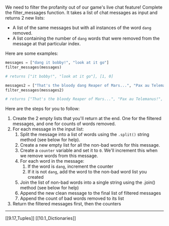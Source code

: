 We need to filter the profanity out of our game's live chat feature! Complete the filter_messages function. It takes a list of chat messages as input and returns 2 new lists:

- A list of the same messages but with all instances of the word `dang` removed.
- A list containing the number of `dang` words that were removed from the message at that particular index.

Here are some examples:

``` python
messages = ["dang it bobby!", "look at it go"]
filter_messages(messages) 

# returns ["it bobby!", "look at it go"], [1, 0]

messages2 = ["That's the bloody dang Reaper of Mars...", "Pax au Telemanus!", "I was never taught how to use a dang razor!"]
filter_messages(messages2) 

# returns ["That's the bloody Reaper of Mars...", "Pax au Telemanus!", "I was never taught how to use a razor!"], [1, 0, 1]
```

Here are the steps for you to follow:

1. Create the 2 empty lists that you'll return at the end. One for the filtered messages, and one for counts of words removed.
2. For each message in the input list:
	1. Split the message into a list of words using the `.split()` string method (see below for help).
	2. Create a new empty list for all the non-bad words for this message.
	3. Create a `counter` variable and set it to `0`. We'll increment this when we remove words from this message.
	4. For each word in the message:
		1. If the word is `dang`, increment the counter
		2. If it is not `dang`, add the word to the non-bad word list you created
	5. Join the list of non-bad words into a single string using the .join() method (see below for help)
	6. Append the new clean message to the final list of filtered messages
	7. Append the count of bad words removed to its list
3. Return the filtered messages first, then the counters

---
[[9.17_Tuples]]
[[10.1_Dictionaries]]